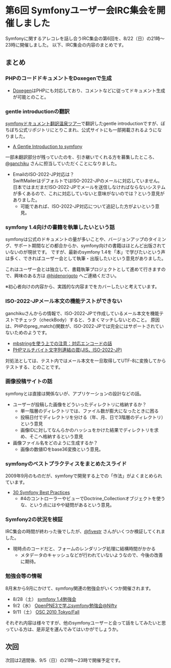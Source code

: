 第6回 Symfonyユーザー会IRC集会を開催しました
============================================

Symfonyに関するアレコレを話し合うIRC集会の第6回を、8/22（日）の21時～23時に開催しました。
以下、IRC集会の内容のまとめです。


まとめ
------

### PHPのコードドキュメントをDoxegenで生成

- [Doxegen](http://www.doxygen.jp/)はPHPにも対応しており、コメントなどに従ってドキュメント生成が可能とのこと。


### gentle introductionの翻訳

[symfonyドキュメント翻訳温泉ツアー](20100801-symfony-translation-spa)で翻訳したgentle introductionですが、ぼちぼち公式リポジトリにとりこまれ、公式サイトにも一部掲載されるようになりました。

- [A Gentle Introduction to symfony](http://www.symfony-project.org/gentle-introduction/1_4/ja/)

一部未翻訳部分が残っていたのを、引き継いでくれる方を募集したところ、[@ganchiku](http://twitter.com/ganchiku) さんに担当していただくことになりました。


- EmailのISO-2022-JP対応は？<br />
  SwiftMailerはデフォルトではISO-2022-JPのメールに対応していません。日本ではまだまだISO-2022-JPでメールを送信しなければならないシステムが多くあるので、これに対応していないと意味がないのでは？という意見がありました。
  - 可能であれば、ISO-2022-JP対応について追記した方がよいという意見。


### symfony 1.4向けの書籍を執筆したいという話

symfonyは公式のドキュメントの量が多いことや、バージョンアップのタイミング、サポート期間などの都合からか、symfony向けの書籍はほとんど出版されていないのが現状です。
ですが、最新のsymfony 1.4を「本」で学びたいという声は多く、できればユーザー会として執筆・出版したいという意見がありました。

これはユーザー会とは独立して、書籍執筆プロジェクトとして進めて行きますので、興味のある方は [@hidenorigoto](http://twitter.com/hidenorigoto) へご連絡ください。

※初心者向けの内容から、実践的な内容までをカバーしたいと考えています。


### ISO-2022-JPメール本文の機能テストができない

ganchikuさんからの情報で、ISO-2022-JPで作成しているメール本文を機能テストでチェック（checkBody）すると、うまくマッチしないとのこと。
原因は、PHPのpreg_match()関数が、ISO-2022-JPでは完全にはサポートされていないためのようです。

- [mbstringを使う上での注意：対応エンコードの話](http://wiki.poyo.jp/read/Writing/kiwameru_php_vol.2/02.php_and_japanese/043.caution_mbstring#d9d90a99)
- [PHPマルチバイト文字列連結の罠(JIS、ISO-2022-JP)](http://www.cpa-lab.com/tech/092)

対処法としては、テスト内ではメール本文を一旦取得してUTF-8に変換してからテストする、とのことです。


### 画像投稿サイトの話

symfonyとは直接は関係ないが、アプリケーションの設計などの話。

- ユーザーが投稿した画像をどういったディレクトリに格納するか？
  - 単一階層のディレクトリでは、ファイル数が膨大になったときに困る
  - 投稿日付でディレクトリを分ける（年、月、日で3階層のディレクトリ）という意見
  - 画像IDに対してなんらかのハッシュをかけた結果でディレクトリを求め、そこへ格納するという意見
- 画像ファイル名をどのように生成するか？
  - 画像の数値IDをbase36変換という意見。


### symfonyのベストプラクティスをまとめたスライド

2009年9月のものだが、symfonyで開発する上での「作法」がよくまとめられています。

- [30 Symfony Best Practices](http://www.slideshare.net/nperriault/30-symfony-best-practices)
  - #4のコントローラーやビューでDoctrine_Collectionオブジェクトを使うな、という点にはやや疑問があるという意見。


### Symfony2の状況を検証

IRC集会の時間が終わった後でしたが、[@fivestr](http://twitter.com/fivestr) さんがいくつか検証してくれました。

- 現時点のコードだと、フォームのレンダリング処理に結構時間がかかる
  - メタデータのキャッシュなどが行われていないようなので、今後の改善に期待。



### 勉強会等の情報

8月末から9月にかけて、symfony関連の勉強会がいくつか開催されます。

- 8/28（土） [symfony 1.4勉強会](http://events.php.gr.jp/events/show/100)
- 9/2（水） [OpenPNE3で学ぶsymfony勉強会@Nifty](http://atnd.org/events/7417)
- 9/11（土） [OSC 2010 Tokyo/Fall](http://www.ospn.jp/osc2010-fall/modules/eguide/event.php?eid=22)

それぞれ内容は様々ですが、他のsymfonyユーザーと会って話をしてみたいと思っている方は、是非足を運んでみてはいかがでしょうか。




次回
----

次回は2週間後、9/5（日）の21時～23時で開催予定です。

